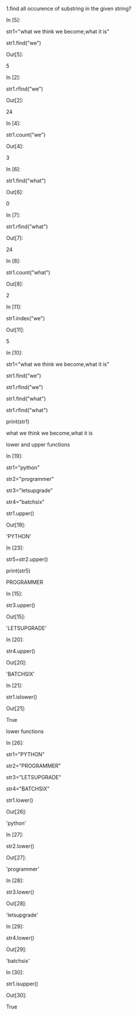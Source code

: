 
1.find all occurence of substring in the given string?

In [5]:

str1="what we think we become,what it is"

str1.find("we")

Out[5]:

5

In [2]:

str1.rfind("we")

Out[2]:

24

In [4]:

str1.count("we")

Out[4]:

3

In [6]:

str1.find("what")

Out[6]:

0

In [7]:

str1.rfind("what")

Out[7]:

24

In [8]:

str1.count("what")

Out[8]:

2

In [11]:

str1.index("we")

Out[11]:

5

In [10]:

str1="what we think we become,what it is"

str1.find("we")

str1.rfind("we")

str1.find("what")

str1.rfind("what")

print(str1)

what we think we become,what it is

lower and upper functions

In [19]:

str1="python"

str2="programmer"

str3="letsupgrade"

str4="batchsix"

str1.upper()

Out[19]:

'PYTHON'

In [23]:

str5=str2.upper()

print(str5)

PROGRAMMER

In [15]:

str3.upper()

Out[15]:

'LETSUPGRADE'

In [20]:

str4.upper()

Out[20]:

'BATCHSIX'

In [21]:

str1.islower()

Out[21]:

True

lower functions

In [26]:

str1="PYTHON"

str2="PROGRAMMER"

str3="LETSUPGRADE"

str4="BATCHSIX"

str1.lower()

Out[26]:

'python'

In [27]:

str2.lower()

Out[27]:

'programmer'

In [28]:

str3.lower()

Out[28]:

'letsupgrade'

In [29]:

str4.lower()

Out[29]:

'batchsix'

In [30]:

str1.isupper()

Out[30]:

True
